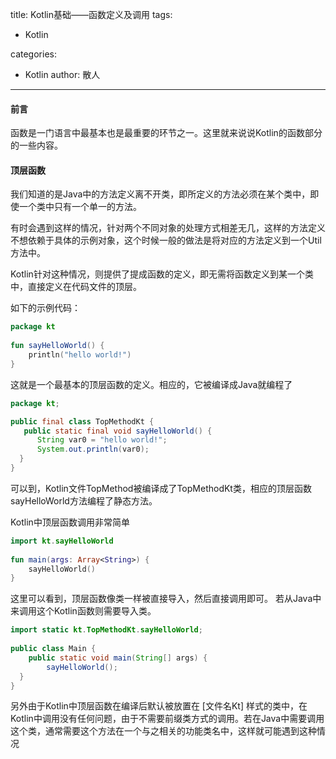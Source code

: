 
title: Kotlin基础——函数定义及调用
tags:
  - Kotlin

categories:
  - Kotlin
author: 散人
---

#### 前言
函数是一门语言中最基本也是最重要的环节之一。这里就来说说Kotlin的函数部分的一些内容。

#### 顶层函数
我们知道的是Java中的方法定义离不开类，即所定义的方法必须在某个类中，即使一个类中只有一个单一的方法。

有时会遇到这样的情况，针对两个不同对象的处理方式相差无几，这样的方法定义不想依赖于具体的示例对象，这个时候一般的做法是将对应的方法定义到一个Util方法中。

Kotlin针对这种情况，则提供了提成函数的定义，即无需将函数定义到某一个类中，直接定义在代码文件的顶层。

如下的示例代码：
```Kotlin
package kt  
  
fun sayHelloWorld() {  
    println("hello world!")  
}
```
这就是一个最基本的顶层函数的定义。相应的，它被编译成Java就编程了
```Java
package kt;  

public final class TopMethodKt {  
   public static final void sayHelloWorld() {  
      String var0 = "hello world!";  
      System.out.println(var0);  
  }  
}
```
可以到，Kotlin文件TopMethod被编译成了TopMethodKt类，相应的顶层函数sayHelloWorld方法编程了静态方法。

Kotlin中顶层函数调用非常简单
```Kotlin
import kt.sayHelloWorld  
  
fun main(args: Array<String>) {  
    sayHelloWorld()  
}
```

这里可以看到，顶层函数像类一样被直接导入，然后直接调用即可。
若从Java中来调用这个Kotlin函数则需要导入类。
```Java
import static kt.TopMethodKt.sayHelloWorld;  
  
public class Main {  
    public static void main(String[] args) {  
        sayHelloWorld();  
  }  
}
```

另外由于Kotlin中顶层函数在编译后默认被放置在 [文件名Kt] 样式的类中，在Kotlin中调用没有任何问题，由于不需要前缀类方式的调用。若在Java中需要调用这个类，通常需要这个方法在一个与之相关的功能类名中，这样就可能遇到这种情况
<!--stackedit_data:
eyJoaXN0b3J5IjpbMTYwMDc3NTQyNiwxMTA4OTExMTc4LC0xMD
QwMDY5OTg2LC0yNzkwMjA4NDksMTI4MTI4NDMwMywxNjUzMzA0
MDgwLC0xNjA1NzUwNTA1LC03NTY0MzA4ODJdfQ==
-->